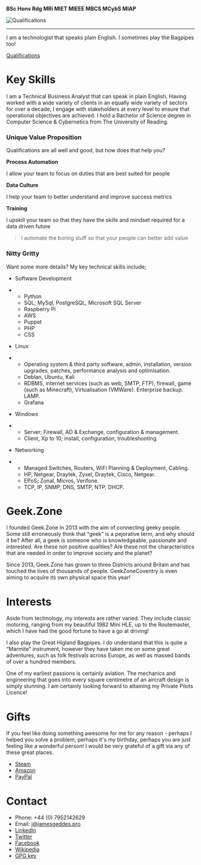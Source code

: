 **BSc Hons Rdg MRi MIET MIEEE MBCS MCybS MIAP**

![Qualificaitons]({{site.baseurl}}/jdg-badges "Qualifications")

***


I am a technologist that speaks plain English. I sometimes play the Bagpipes too!

[Qualifications](https://www.credly.com/users/jamesgeddes/badges)


# Key Skills

I am a Technical Business Analyst that can speak in plain English. Having worked with a wide variety of clients in an equally wide variety of sectors for over a decade, I engage with stakeholders at every level to ensure that operational objectives are achieved. I hold a Bachelor of Science degree in Computer Science & Cybernetics from The University of Reading.

### Unique Value Proposition

Qualifications are all well and good, but how does that help you?

**Process Automation**

I allow your team to focus on duties that are best suited for people

**Data Culture**

I help your team to better understand and improve success metrics

**Training**

I upskill your team so that they have the skills and mindset required for a data driven future

> I automate the boring stuff
> so that your people
> can better add value

### Nitty Gritty

Want some more details? My key technical skills include;

- Software Development

- - Python
  - SQL; MySql, PostgreSQL, Microsoft SQL Server
  - Raspberry Pi
  - AWS
  - Puppet
  - PHP
  - CSS

- Linux

- - Operating system & third party software, admin, installation, version upgrades, patches, performance analysis and optimisation.
  - Debian, Ubuntu, Kali
  - RDBMS, internet services (such as web, SMTP, FTP), firewall, game (such as Minecraft), Virtualisation (VMWare). Enterprise backup. LAMP.
  - Grafana

- Windows

- - Server; Firewall, AD & Exchange, configuration & management.
  - Client, Xp to 10; install, configuration, troubleshooting.

- Networking

- - Managed Switches, Routers, WiFi Planning & Deployment, Cabling.
  - HP, Netgear, Draytek, Zyxel, Draytek, Cisco, Netgear.
  - EPoS; Zonal, Micros, Verifone.
  - TCP, IP, SNMP, DNS, SMTP, NTP, DHCP.

# Geek.Zone

I founded Geek.Zone in 2013 with the aim of connecting geeky people. Some still erroneously think that “geek” is a pejorative term, and why should it be? After all, a geek is someone who is knowledgeable, passionate and interested. Are these not positive qualities? Are these not the characteristics that are needed in order to improve society and the planet?

Since 2013, Geek.Zone has grown to three Districts around Britain and has touched the lives of thousands of people. GeekZoneCoventry is even aiming to acquire its own physical space this year!

# Interests

Aside from technology, my interests are rather varied. They include classic motoring, ranging from my beautiful 1982 Mini HLE, up to the Routemaster, which I have had the good fortune to have a go at driving!

I also play the Great Higland Bagpipes. I do understand that this is quite a “Marmite” instrument, however they have taken me on some great adventures, such as folk festivals across Europe, as well as massed bands of over a hundred members.

One of my earliest passions is certainly aviation. The mechanics and engineering that goes into every square centimetre of an aircraft design is simply stunning. I am certainly looking forward to attaining my Private Pilots Licence!

# Gifts

If you feel like doing something awesome for me for any reason - perhaps I helped you solve a problem, perhaps it's my birthday, perhaps you are just feeling like a wonderful person! I would be very grateful of a gift via any of these great places.

- [Steam](https://store.steampowered.com/wishlist/id/jamesgeddes#sort=reviewscore)
- [Amazon](https://www.amazon.co.uk/hz/wishlist/ls/WS5TGJQ9K8BS?ref_=wl_share)
- [PayPal](https://www.paypal.me/jamesgeddes)

# Contact

- Phone: +44 (0) 7952142629
- Email: j@jamesgeddes.pro
- [LinkedIn](https://www.linkedin.com/in/jamesgeddes/)
- [Twitter](https://twitter.com/JamesGeddes)
- [Facebook](https://facebook.com/JamesGeddes)
- [Wikipedia](https://en.wikipedia.org/wiki/User:JamesGeddes)
- [GPG key](http://jamesgeddes.pro/gpg/jamesgeddes.txt)
